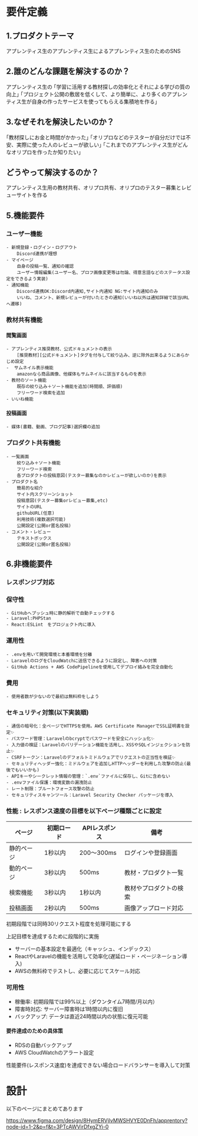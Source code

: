 # 要件定義
## 1.プロダクトテーマ
アプレンティス生のアプレンティス生によるアプレンティス生のためのSNS

## 2.誰のどんな課題を解決するのか？
アプレンティス生の
｢学習に活用する教材探しの効率化とそれによる学びの質の向上｣
｢プロジェクト公開の敷居を低くして、より簡単に、より多くのアプレンティス生が自身の作ったサービスを使ってもらえる集積地を作る｣

## 3.なぜそれを解決したいのか？
｢教材探しにお金と時間がかかった｣
｢オリプロなどのテスターが自分だけでは不安、実際に使った人のレビューが欲しい｣
｢これまでのアプレンティス生がどんなオリプロを作ったか知りたい｣

## どうやって解決するのか？
アプレンティス生用の教材共有、オリプロ共有、オリプロのテスター募集とレビューサイトを作る

## 5.機能要件
### ユーザー機能
    - 新規登録・ログイン・ログアウト
        Discord連携が理想
    - マイページ
        自身の投稿一覧、通知の確認
        ユーザー情報編集(ユーザー名、プロフ画像変更等は勿論、得意言語などのステータス設定をできるよう実装)
    - 通知機能
        Discord連携OK:Discord内通知,サイト内通知 NG:サイト内通知のみ
        いいね、コメント、新規レビューが付いたときの通知(いいね以外は通知詳細で該当URLへ遷移)

### 教材共有機能
#### 閲覧画面
    - アプレンティス推奨教材、公式ドキュメントの表示
        [推奨教材][公式ドキュメント]タグを付与して絞り込み、逆に除外出来るようにあらかじめ設定      
    -  サムネイル表示機能
        amazonなら商品画像、他媒体もサムネイルに該当するものを表示
    - 教材のソート機能
        既存の絞り込み＋ソート機能を追加(時間順、評価順)
        フリーワード検索を追加
    - いいね機能

#### 投稿画面
    - 媒体(書籍、動画、ブログ記事)選択欄の追加

### プロダクト共有機能
    - 一覧画面
        絞り込み＋ソート機能
        フリーワード検索
        各プロダクトの投稿意図(テスター募集なのかレビューが欲しいのか)を表示
    - プロダクト名
        簡易的な紹介
        サイト内スクリーンショット
        投稿意図(テスター募集orレビュー募集,etc)
        サイトのURL
        githubURL(任意)
        利用技術(複数選択可能)
        公開設定(公開or匿名投稿)
    - コメント・レビュー
        テキストボックス
        公開設定(公開or匿名投稿) 

## 6.非機能要件
### レスポンジブ対応
### 保守性
    - GitHubへプッシュ時に静的解析で自動チェックする
    - Laravel:PHPStan
    - React:ESLint　をプロジェクト内に導入
### 運用性
    - .envを用いて開発環境と本番環境を分離
    - LaravelのログをCloudWatchに送信できるように設定し、障害への対策
    - GitHub Actions + AWS CodePipelineを使用してデプロイ絡みを完全自動化
### 費用
    - 使用者数が少ないので最初は無料枠をしよう　
### セキュリティ対策(以下実装順)
    - 通信の暗号化：全ページでHTTPSを使用。AWS Certificate ManagerでSSL証明書を設定✨
    - パスワード管理：Laravelのbcryptでパスワードを安全にハッシュ化✨
    - 入力値の検証：Laravelのバリデーション機能を活用し、XSSやSQLインジェクションを防止✨
    - CSRFトークン：Laravelのデフォルトミドルウェアでリクエストの正当性を検証✨
    - セキュリティヘッダー強化：ミドルウェアを追加しHTTPヘッダーを利用した攻撃の防止(最後でもいいかも)
    - APIキーやシークレット情報の管理：`.env`ファイルに保存し、Gitに含めない
    - .envファイル保護：環境変数の漏洩防止
    - レート制限：ブルートフォース攻撃の防止
    - セキュリティスキャンツール：Laravel Security Checker パッケージを導入
### 性能 : レスポンス速度の目標を以下ページ種類ごとに設定
| ページ       | 初期ロード    | APIレスポンス  | 備考                    |
| ------------ | ------------ | ------------- | ----------------------- |
| 静的ページ   | 1秒以内       | 200～300ms    | ログインや登録画面       |
| 動的ページ   | 3秒以内       | 500ms         | 教材・プロダクト一覧     |
| 検索機能     | 3秒以内       | 1秒以内       | 教材やプロダクトの検索   |
| 投稿画面     | 2秒以内       | 500ms         | 画像アップロード対応     |

初期段階では同時30リクエスト程度を処理可能にする

上記目標を達成するために段階的に実施
- サーバーの基本設定を最適化（キャッシュ、インデックス）
- ReactやLaravelの機能を活用して効率化(遅延ロード・ページネーション導入)
- AWSの無料枠でテストし、必要に応じてスケール対応

### 可用性
- 稼働率: 初期段階では99%以上（ダウンタイム7時間/月以内）
- 障害時対応: サーバー障害時は1時間以内に復旧
- バックアップ: データは直近24時間以内の状態に復元可能

#### 要件達成のための具体策

- RDSの自動バックアップ
- AWS CloudWatchのアラート設定

性能要件(レスポンス速度)を達成できない場合ロードバランサーを導入して対策

# 設計
以下のページにまとめてあります

https://www.figma.com/design/8HymERVjlvMWSHVYE0DnFh/apprentory?node-id=1-2&p=f&t=3PTcAWVirDfxgZYi-0